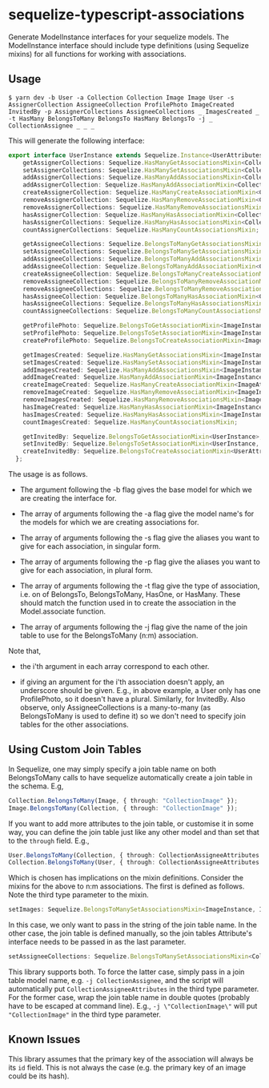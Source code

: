 # sequelize-typescript-associations

Generate ModelInstance interfaces for your sequelize models. The ModelInstance interface should include type definitions (using Sequelize mixins) for all functions for working with associations.

## Usage

```shell
$ yarn dev -b User -a Collection Collection Image Image User -s AssignerCollection AssigneeCollection ProfilePhoto ImageCreated InvitedBy -p AssignerCollections AssigneeCollections _ ImagesCreated _ -t HasMany BelongsToMany BelongsTo HasMany BelongsTo -j _ CollectionAssignee _ _ _
```

This will generate the following interface:

```typescript
export interface UserInstance extends Sequelize.Instance<UserAttributes>, UserAttributes {
    getAssignerCollections: Sequelize.HasManyGetAssociationsMixin<CollectionInstance>;
    setAssignerCollections: Sequelize.HasManySetAssociationsMixin<CollectionInstance, CollectionInstance["id"]>;
    addAssignerCollections: Sequelize.HasManyAddAssociationsMixin<CollectionInstance, CollectionInstance["id"]>;
    addAssignerCollection: Sequelize.HasManyAddAssociationMixin<CollectionInstance, CollectionInstance["id"]>;
    createAssignerCollection: Sequelize.HasManyCreateAssociationMixin<CollectionAttributes, CollectionInstance>;
    removeAssignerCollection: Sequelize.HasManyRemoveAssociationMixin<CollectionInstance, CollectionInstance["id"]>;
    removeAssignerCollections: Sequelize.HasManyRemoveAssociationsMixin<CollectionInstance, CollectionInstance["id"]>;
    hasAssignerCollection: Sequelize.HasManyHasAssociationMixin<CollectionInstance, CollectionInstance["id"]>;
    hasAssignerCollections: Sequelize.HasManyHasAssociationsMixin<CollectionInstance, CollectionInstance["id"]>;
    countAssignerCollections: Sequelize.HasManyCountAssociationsMixin;

    getAssigneeCollections: Sequelize.BelongsToManyGetAssociationsMixin<CollectionInstance>;
    setAssigneeCollections: Sequelize.BelongsToManySetAssociationsMixin<CollectionInstance, CollectionInstance["id"], CollectionAssigneeAttributes>;
    addAssigneeCollections: Sequelize.BelongsToManyAddAssociationsMixin<CollectionInstance, CollectionInstance["id"], CollectionAssigneeAttributes>;
    addAssigneeCollection: Sequelize.BelongsToManyAddAssociationMixin<CollectionInstance, CollectionInstance["id"], CollectionAssigneeAttributes>;
    createAssigneeCollection: Sequelize.BelongsToManyCreateAssociationMixin<CollectionAttributes, CollectionInstance["id"], CollectionAssigneeAttributes>;
    removeAssigneeCollection: Sequelize.BelongsToManyRemoveAssociationMixin<CollectionInstance, CollectionInstance["id"]>;
    removeAssigneeCollections: Sequelize.BelongsToManyRemoveAssociationsMixin<CollectionInstance, CollectionInstance["id"]>;
    hasAssigneeCollection: Sequelize.BelongsToManyHasAssociationMixin<CollectionInstance, CollectionInstance["id"]>;
    hasAssigneeCollections: Sequelize.BelongsToManyHasAssociationsMixin<CollectionInstance, CollectionInstance["id"]>;
    countAssigneeCollections: Sequelize.BelongsToManyCountAssociationsMixin;

    getProfilePhoto: Sequelize.BelongsToGetAssociationMixin<ImageInstance>;
    setProfilePhoto: Sequelize.BelongsToSetAssociationMixin<ImageInstance, ImageInstance["id"]>;
    createProfilePhoto: Sequelize.BelongsToCreateAssociationMixin<ImageAttributes>;

    getImagesCreated: Sequelize.HasManyGetAssociationsMixin<ImageInstance>;
    setImagesCreated: Sequelize.HasManySetAssociationsMixin<ImageInstance, ImageInstance["id"]>;
    addImagesCreated: Sequelize.HasManyAddAssociationsMixin<ImageInstance, ImageInstance["id"]>;
    addImageCreated: Sequelize.HasManyAddAssociationMixin<ImageInstance, ImageInstance["id"]>;
    createImageCreated: Sequelize.HasManyCreateAssociationMixin<ImageAttributes, ImageInstance>;
    removeImageCreated: Sequelize.HasManyRemoveAssociationMixin<ImageInstance, ImageInstance["id"]>;
    removeImagesCreated: Sequelize.HasManyRemoveAssociationsMixin<ImageInstance, ImageInstance["id"]>;
    hasImageCreated: Sequelize.HasManyHasAssociationMixin<ImageInstance, ImageInstance["id"]>;
    hasImagesCreated: Sequelize.HasManyHasAssociationsMixin<ImageInstance, ImageInstance["id"]>;
    countImagesCreated: Sequelize.HasManyCountAssociationsMixin;

    getInvitedBy: Sequelize.BelongsToGetAssociationMixin<UserInstance>;
    setInvitedBy: Sequelize.BelongsToSetAssociationMixin<UserInstance, UserInstance["id"]>;
    createInvitedBy: Sequelize.BelongsToCreateAssociationMixin<UserAttributes>;
  };
```

The usage is as follows.

 - The argument following the -b flag gives the base model for which we are creating the interface for.

 - The array of arguments following the -a flag give the model name's for the models for which we are creating associations for.

 - The array of arguments following the -s flag give the aliases you want to give for each association, in singular form.

 - The array of arguments following the -p flag give the aliases you want to give for each association, in plural form.

 - The array of arguments following the -t flag give the type of association, i.e. on of BelongsTo, BelongsToMany, HasOne, or HasMany. These should match the function used in to create the association in the Model.associate function.

 - The array of arguments following the -j flag give the name of the join table to use for the BelongsToMany (n:m) association.

Note that,

 - the i'th argument in each array correspond to each other.

 - if giving an argument for the i'th association doesn't apply, an underscore should be given. E.g., in above example, a User only has one ProfilePhoto, so it doesn't have a plural. Similarly, for InvitedBy. Also observe, only AssigneeCollections is a many-to-many (as BelongsToMany is used to define it) so we don't need to specify join tables for the other associations.
 
 ## Using Custom Join Tables
 
 In Sequelize, one may simply specify a join table name on both BelongsToMany calls to have sequelize automatically create a join table in the schema. E.g,
 
 ```typescript
Collection.BelongsToMany(Image, { through: "CollectionImage" });
Image.BelongsToMany(Collection, { through: "CollectionImage" });
```

If you want to add more attributes to the join table, or customise it in some way, you can define the join table just like any other model and than set that to the `through` field. E.g.,

```typescript
User.BelongsToMany(Collection, { through: CollectionAssigneeAttributes });
Collection.BelongsToMany(User, { through: CollectionAssigneeAttributes });
```

Which is chosen has implications on the mixin definitions. Consider the mixins for the above to n:m associations. The first is defined as follows. Note the third type parameter to the mixin.

```typescript
setImages: Sequelize.BelongsToManySetAssociationsMixin<ImageInstance, ImageInstance["id"], "CollectionImage">
```

In this case, we only want to pass in the string of the join table name. In the other case, the join table is defined manually, so the join tables Attribute's interface needs to be passed in as the last parameter. 

```typescript
setAssigneeCollections: Sequelize.BelongsToManySetAssociationsMixin<CollectionInstance, CollectionInstance["id"], CollectionAssigneeAttributes>;
```

This library supports both. To force the latter case, simply pass in a join table model name, e.g. `-j CollectionAssignee`, and the script will automatically put `CollectionAssigneeAttributes` in the third type parameter. For the former case, wrap the join table name in double quotes (probably have to be escaped at command line). E.g., `-j \"CollectionImage\"` will put `"CollectionImage"` in the third type parameter.

## Known Issues

This library assumes that the primary key of the association will always be its `id` field. This is not always the case (e.g. the primary key of an image could be its hash). 

